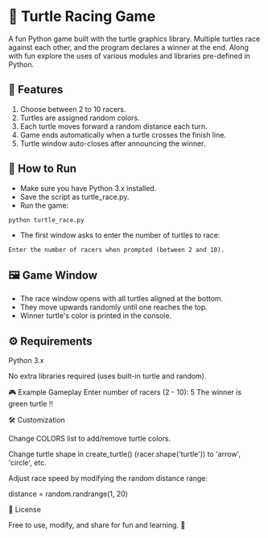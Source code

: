 # 🐢 Turtle Racing Game

A fun Python game built with the turtle graphics library. Multiple turtles race against each other, and the program declares a winner at the end. Along with fun explore the uses of various modules and libraries pre-defined in Python.

## 📌 Features
1. Choose between 2 to 10 racers.
2. Turtles are assigned random colors.
3. Each turtle moves forward a random distance each turn.
4. Game ends automatically when a turtle crosses the finish line.
5. Turtle window auto-closes after announcing the winner.

## 🚀 How to Run
- Make sure you have Python 3.x installed.
- Save the script as turtle_race.py.
- Run the game:
```
python turtle_race.py
```
- The first window asks to enter the number of turtles to race:
```
Enter the number of racers when prompted (between 2 and 10).
```


## 🖼️ Game Window
- The race window opens with all turtles aligned at the bottom.
- They move upwards randomly until one reaches the top.
- Winner turtle's color is printed in the console.

## ⚙️ Requirements

Python 3.x

No extra libraries required (uses built-in turtle and random).

🎮 Example Gameplay
Enter number of racers (2 - 10): 5
The winner is green turtle !!

🛠️ Customization

Change COLORS list to add/remove turtle colors.

Change turtle shape in create_turtle() (racer.shape('turtle')) to 'arrow', 'circle', etc.

Adjust race speed by modifying the random distance range:

distance = random.randrange(1, 20)

📜 License


Free to use, modify, and share for fun and learning. 🎉




